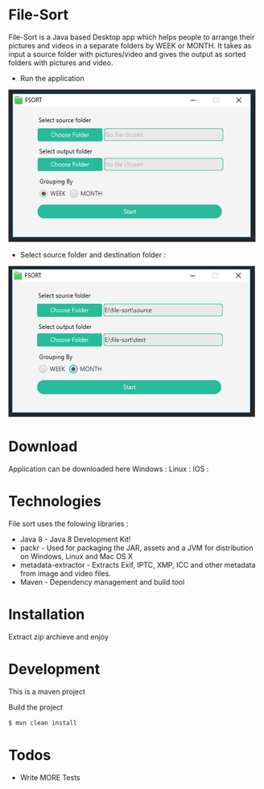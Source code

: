 # File-Sort
File-Sort is a Java based Desktop app which helps people to arrange their pictures and videos in a separate folders by WEEK or MONTH.
It takes as input a source folder with pictures/video and gives the output as sorted folders with pictures and video.

- Run the application

![Screenshot](https://github.com/scorobogaci/file-sorting-app/blob/master/src/main/resources/screenshots/application-start.PNG)

- Select source folder and destination folder :

![Screenshot](https://github.com/scorobogaci/file-sorting-app/blob/master/src/main/resources/screenshots/application-input.PNG)

# Download 
Application can be downloaded here
Windows :
Linux :
IOS :

# Technologies

File sort uses the folowing libraries :

* Java 8 - Java 8 Development Kit!
* packr - Used for packaging the JAR, assets and a JVM for distribution on Windows, Linux and Mac OS X
* metadata-extractor - Extracts Exif, IPTC, XMP, ICC and other metadata from image and video files.
* Maven - Dependency management and build tool

# Installation

Extract zip archieve and enjoy 

# Development

This is a maven project

Build the project
```sh
$ mvn clean install
```

# Todos

 - Write MORE Tests

   [dill]: <https://github.com/joemccann/dillinger>
   [git-repo-url]: <https://github.com/joemccann/dillinger.git>
   [john gruber]: <http://daringfireball.net>
   [df1]: <http://daringfireball.net/projects/markdown/>
   [markdown-it]: <https://github.com/markdown-it/markdown-it>
   [Ace Editor]: <http://ace.ajax.org>
   [node.js]: <http://nodejs.org>
   [Twitter Bootstrap]: <http://twitter.github.com/bootstrap/>
   [jQuery]: <http://jquery.com>
   [@tjholowaychuk]: <http://twitter.com/tjholowaychuk>
   [express]: <http://expressjs.com>
   [AngularJS]: <http://angularjs.org>
   [Gulp]: <http://gulpjs.com>

   [PlDb]: <https://github.com/joemccann/dillinger/tree/master/plugins/dropbox/README.md>
   [PlGh]: <https://github.com/joemccann/dillinger/tree/master/plugins/github/README.md>
   [PlGd]: <https://github.com/joemccann/dillinger/tree/master/plugins/googledrive/README.md>
   [PlOd]: <https://github.com/joemccann/dillinger/tree/master/plugins/onedrive/README.md>
   [PlMe]: <https://github.com/joemccann/dillinger/tree/master/plugins/medium/README.md>
   [PlGa]: <https://github.com/RahulHP/dillinger/blob/master/plugins/googleanalytics/README.md>
